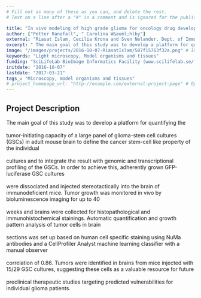 ```yaml
---
# Fill out as many of these as you can, and delete the rest.
# Text on a line after a "#" is a comment and is ignored for the published page.

title: "In vivo modeling of high grade glioma for oncology drug developments"
author: ["Petter Ranefall", " Carolina W&auml;hlby"]
external: "Riasat Islam, Cecilia Krona and Sven Nelander. Dept. of Immunology, Genetics and Pathology, UU"
excerpt: " The main goal of this study was to develop a platform for quantifying the  tumor-initiating capacity of a large panel of glioma-stem cell cultures (GSCs) in adult mouse brain to define the cancer ste..."
image: "/images/projects/2016-10-07-RiasatIslam/587f15763f32a.png" # Image should be pushed to /images/projects/YYYY-MM-DD-projectid/ before
keywords: "Light microscopy, Model organisms and tissues"
funding: "SciLifeLab BioImage Informatics Facility (www.scilifelab.se/facilities/bioimage-informatics)"
initdate: "2016-10-07"
lastdate: "2017-03-21"
tags_: "Microscopy, model organisms and tissues"
# project_homepage_url: "http://example.com/external-project-page" # Optional external homepage for this project
---
```


## Project Description
 The main goal of this study was to develop a platform for quantifying the <br/><br/>tumor-initiating capacity of a large panel of glioma-stem cell cultures (GSCs) in adult mouse brain to define the cancer stem-cell like property of the individual <br/><br/>cultures and to integrate the result with genomic and transcriptional profiling of the GSCs. In order to achieve this, adherently grown GFP-luciferase GSC cultures <br/><br/>were dissociated and injected stereotactically into the brain of immunodeficient mice. Tumor growth was monitored in vivo by bioluminescence imaging for up to 40 <br/><br/>weeks and brains were collected for histopathological and immunohistochemical stainings. Automatic quantification and growth pattern analysis of tumor cells in brain <br/><br/>sections was set up based on human cell specific staining using NuMa antibodies and a CellProfiler Analyst machine learning classifier with a manual observer <br/><br/>correlation of 0.86. Tumors were identified in brains from mice injected with 15/29 GSC cultures, suggesting these cells as a valuable resource for future <br/><br/>preclinical therapeutic studies targeting predicted vulnerabilities for individual glioma patients. 
